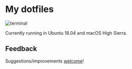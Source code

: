 # My dotfiles

![terminal](https://drive.google.com/uc?id=1asX0MNjJAVDRDqUhLuRppFYbQ5YQM43j)

Currently running in Ubuntu 18.04 and macOS High Sierra.

## Feedback

Suggestions/improvements [welcome](https://github.com/karakays/dotfiles/issues)!
